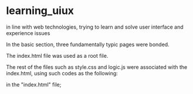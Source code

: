# learning_uiux
in line with web technologies, trying to learn and solve user interface and experience issues

In the basic section, three fundamentally typic pages were bonded.

The index.html file was used as a root file.

The rest of the files such as style.css and logic.js were associated with the index.html, using such codes as the following:

in the "index.html" file;
<code>
 <head>
  <link rel = "stylesheet" href = "style.css">
  <script src = "logic.js">
 </head>
</code>

